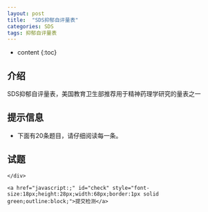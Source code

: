 ```yaml
---
layout: post
title:  "SDS抑郁自评量表"
categories: SDS
tags: 抑郁自评量表
---
```


* content
{:toc}
<script src="{{ "/js/jquery.js " | prepend: site.baseurl }}" charset="utf-8"></script>
<script src="{{ "/js/lodash.js " | prepend: site.baseurl }}" charset="utf-8"></script>
<script src="{{ "/js/data/sds_question.js " | prepend: site.baseurl }}" charset="utf-8"></script> 

## 介绍
SDS抑郁自评量表，美国教育卫生部推荐用于精神药理学研究的量表之一

## 提示信息
* 下面有20条题目，请仔细阅读每一条。




## 试题
<div id="messages" style="display:none">
	<p>你的得分: 
		<span id="score"></span>
	</p>
	
	<div>
		<p>建议</p>
		
		<p id="suggest"></p>
	</div>
	
	<div id="description">
		<p>说明</p>
		<ul>
    		<li>主要统计指标为总分。</li>
    		<li>把20道题的得分相加为粗分(前10道题A、B、C、D代表的得分依次为1、2、3、4分，后10道题A、B、C、D代表的得分依次为4、3、2、1分)，粗分乘以1．25，四舍五入取整数，即得到标准分。</li>
    		<li>抑郁评定的分界值为50分。</li>
    		<li>低于50分 没有抑郁的烦恼。</li>
    		<li>超过50分 需要引起注意，分数越高，抑郁倾向越明显。</li>
    		<li>超过60分 应该及时拜访心理医生，进行治疗。</li>	
    	</ul>
	</div>
</div>


<div>
	<div id="questions">
	
	</div>
	
	<a href="javascript:;" id="check" style="font-size:18px;height:28px;width:68px;border:1px solid green;outline:block;">提交检测</a>
</div>

<script type="text/template" id="question_template">
	<% _.each(data, function(item, key){ %>
		<% let questionNum = key + 1 %>
		
		<div class="question">
			<%- questionNum %>. <%- item.question %> <br/>
			&nbsp;&nbsp;&nbsp;&nbsp;
			
			<label>
				A: <input type="radio" value="<%- questionNum > 10 ? 4 : 1 %>" name="question_<%- questionNum %>">
				过去一周内，出现该情况不超过一天<br/>
			</label>
			
			&nbsp;&nbsp;&nbsp;&nbsp;
			
			<label>
				B: <input type="radio" value="<%- questionNum > 10 ? 3 : 2 %>" name="question_<%- questionNum %>">
				过去一周内，有1-2天有过这类情况<br/>
			</label>
			
			&nbsp;&nbsp;&nbsp;&nbsp;
			
			<label>
				C: <input type="radio" value="<%- questionNum > 10 ? 2 : 3 %>" name="question_<%- questionNum %>">
				过去一周内，3-4天有过这类情况<br/>
			</label>
			
			&nbsp;&nbsp;&nbsp;&nbsp;
			
			<label>
				D: <input type="radio" value="<%- questionNum > 10 ? 1 : 4 %>" name="question_<%- questionNum %>">
				过去一周内，有5-7天有过这类情况<br/>
			</label>
			</div><br/>
	<% }) %>
</script>

<script src="{{ "/js/sds.js " | prepend: site.baseurl }}" charset="utf-8"></script>


